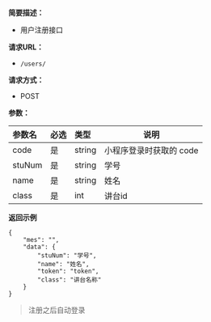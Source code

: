 
**简要描述：** 

- 用户注册接口

**请求URL：** 
- ` /users/ `
  
**请求方式：**
- POST

**参数：** 

|参数名|必选|类型|说明|
|:----    |:---|:----- |-----   |
|code |是  |string | 	小程序登录时获取的 code  |
|stuNum|是|string|学号|
|name|是|string|姓名|
|class|是|int|讲台id|

 **返回示例**

``` 
{
    "mes": "",
    "data": {
        "stuNum": "学号",
        "name": "姓名",
        "token": "token",
        "class": "讲台名称"
    }
}
```

> 注册之后自动登录